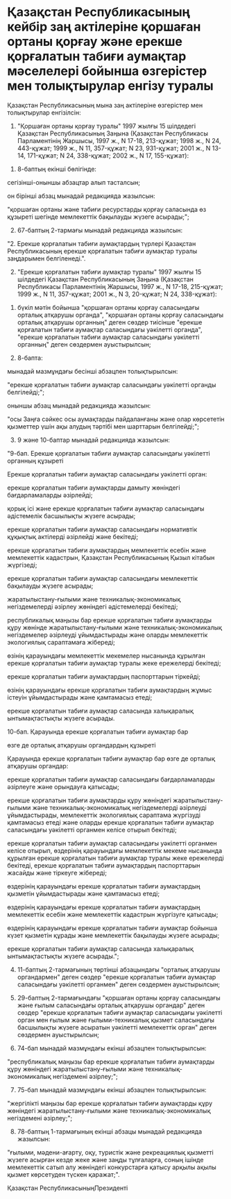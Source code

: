 # Қазақстан Республикасының кейбiр заң актiлерiне қоршаған ортаны қорғау және ерекше қорғалатын табиғи аумақтар мәселелерi бойынша өзгерiстер мен толықтырулар енгiзу туралы

Қазақстан Республикасының мына заң актiлерiне өзгерiстер мен толықтырулар енгiзiлсiн:

1. "Қоршаған ортаны қорғау туралы" 1997 жылғы 15 шiлдедегi Қазақстан Республикасының Заңына (Қазақстан Республикасы Парламентiнiң Жаршысы, 1997 ж., N 17-18, 213-құжат; 1998 ж., N 24, 443-құжат; 1999 ж., N 11, 357-құжат; N 23, 931-құжат; 2001 ж., N 13-14, 171-құжат; N 24, 338-құжат; 2002 ж., N 17, 155-құжат):

1) 8-баптың екiншi бөлiгiнде:

сегiзiншi-оныншы абзацтар алып тасталсын;

он бiрiншi абзац мынадай редакцияда жазылсын:

"қоршаған ортаны және табиғи ресурстарды қорғау саласында өз құзыретi шегiнде мемлекеттiк бақылауды жүзеге асырады;";

2) 67-баптың 2-тармағы мынадай редакцияда жазылсын:

"2. Ерекше қорғалатын табиғи аумақтардың түрлерi Қазақстан Республикасының ерекше қорғалатын табиғи аумақтар туралы заңдарымен белгiленедi.".

2. "Ерекше қорғалатын табиғи аумақтар туралы" 1997 жылғы 15 шiлдедегi Қазақстан Республикасының Заңына (Қазақстан Республикасы Парламентiнiң Жаршысы, 1997 ж., N 17-18, 215-құжат; 1999 ж., N 11, 357-құжат; 2001 ж., N 3, 20-құжат; N 24, 338-құжат):

1) бүкiл мәтiн бойынша "қоршаған ортаны қорғау саласындағы орталық атқарушы органда", "қоршаған ортаны қорғау саласындағы орталық атқарушы органның" деген сөздер тиiсiнше "ерекше қорғалатын табиғи аумақтар саласындағы уәкiлеттi органда", "ерекше қорғалатын табиғи аумақтар саласындағы уәкiлеттi органның" деген сөздермен ауыстырылсын;

2) 8-бапта:

мынадай мазмұндағы бесiншi абзацпен толықтырылсын:

"ерекше қорғалатын табиғи аумақтар саласындағы уәкiлеттi органды белгiлейдi;";

оныншы абзац мынадай редакцияда жазылсын:

"осы Заңға сәйкес осы аумақтарды пайдаланғаны және олар көрсететiн қызметтер үшiн ақы алудың тәртiбi мен шарттарын белгiлейдi;";

3) 9 және 10-баптар мынадай редакцияда жазылсын:

"9-бап. Ерекше қорғалатын табиғи аумақтар саласындағы уәкiлеттi органның құзыретi

Ерекше қорғалатын табиғи аумақтар саласындағы уәкiлеттi орган:

ерекше қорғалатын табиғи аумақтарды дамыту жөнiндегi бағдарламаларды әзiрлейдi;

қорық iсi және ерекше қорғалатын табиғи аумақтар саласындағы әдiстемелiк басшылықты жүзеге асырады;

ерекше қорғалатын табиғи аумақтар саласындағы нормативтiк құқықтық актiлердi әзiрлейдi және бекiтедi;

ерекше қорғалатын табиғи аумақтардың мемлекеттiк есебiн және мемлекеттiк кадастрын, Қазақстан Республикасының Қызыл кiтабын жүргізеді;

ерекше қорғалатын табиғи аумақтар саласындағы мемлекеттiк бақылауды жүзеге асырады;

жаратылыстану-ғылыми және техникалық-экономикалық негiздемелердi әзiрлеу жөнiндегi әдiстемелердi бекiтедi;

республикалық маңызы бар ерекше қорғалатын табиғи аумақтарды құру жөнiнде жаратылыстану-ғылыми және техникалық-экономикалық негiздемелер әзiрлеудi ұйымдастырады және оларды мемлекеттiк экологиялық сараптамаға жiбередi;

өзiнiң қарауындағы мемлекеттiк мекемелер нысанында құрылған ерекше қорғалатын табиғи аумақтар туралы жеке ережелердi бекiтедi;

ерекше қорғалатын табиғи аумақтардың паспорттарын тiркейдi;

өзiнiң қарауындағы ерекше қорғалатын табиғи аумақтардың жұмыс iстеуiн ұйымдастырады және қамтамасыз етедi;

ерекше қорғалатын табиғи аумақтар саласында халықаралық ынтымақтастықты жүзеге асырады.

10-бап. Қарауында ерекше қорғалатын табиғи аумақтар бар

өзге де орталық атқарушы органдардың құзыретi

Қарауында ерекше қорғалатын табиғи аумақтар бар өзге де орталық атқарушы органдар:

ерекше қорғалатын табиғи аумақтар саласындағы бағдарламаларды әзiрлеуге және орындауға қатысады;

ерекше қорғалатын табиғи аумақтарды құру жөнiндегi жаратылыстану-ғылыми және техникалық-экономикалық негiздемелердi әзірлеуді ұйымдастырады, мемлекеттiк экологиялық сараптама жүргізуді қамтамасыз етедi және оларды ерекше қорғалатын табиғи аумақтар саласындағы уәкiлеттi органмен келiсе отырып бекiтедi;

ерекше қорғалатын табиғи аумақтар саласындағы уәкiлеттi органмен келiсе отырып, өздерiнiң қарауындағы мемлекеттiк мекеме нысанында құрылған ерекше қорғалатын табиғи аумақтар туралы жеке ережелердi бекiтедi, ерекше қорғалатын табиғи аумақтардың паспорттарын жасайды және тiркеуге жiбередi;

өздерiнiң қарауындағы ерекше қорғалатын табиғи аумақтардың қызметiн ұйымдастырады және қамтамасыз етедi;

өздерiнiң қарауындағы ерекше қорғалатын табиғи аумақтардың мемлекеттiк есебiн және мемлекеттiк кадастрын жүргiзуге қатысады;

өздерiнiң қарауындағы ерекше қорғалатын табиғи аумақтар бойынша күзет қызметiн құрады және мемлекеттiк бақылауды жүзеге асырады;

ерекше қорғалатын табиғи аумақтар саласында халықаралық ынтымақтастықты жүзеге асырады.";

4) 11-баптың 2-тармағының төртiншi абзацындағы "орталық атқарушы органдармен" деген сөздер "ерекше қорғалатын табиғи аумақтар саласындағы уәкiлеттi органмен" деген сөздермен ауыстырылсын;

5) 29-баптың 2-тармағындағы "қоршаған ортаны қорғау саласындағы және ғылым саласындағы орталық атқарушы органдар" деген сөздер "ерекше қорғалатын табиғи аумақтар саласындағы уәкiлеттi орган мен ғылым және ғылыми-техникалық қызмет саласындағы басшылықты жүзеге асыратын уәкiлеттi мемлекеттiк орган" деген сөздермен ауыстырылсын;

6) 74-бап мынадай мазмұндағы екiншi абзацпен толықтырылсын:

"республикалық маңызы бар ерекше қорғалатын табиғи аумақтарды құру жөнiндегi жаратылыстану-ғылыми және техникалық-экономикалық негiздеменi әзiрлеу;";

7) 75-бап мынадай мазмұндағы екiншi абзацпен толықтырылсын:

"жергiлiктi маңызы бар ерекше қорғалатын табиғи аумақтарды құру жөнiндегi жаратылыстану-ғылыми және техникалық-экономикалық негiздеменi әзiрлеу;";

8) 78-баптың 1-тармағының екiншi абзацы мынадай редакцияда жазылсын:

"ғылыми, мәдени-ағарту, оқу, туристiк және рекреациялық қызметтi жүзеге асырған кезде жеке және заңды тұлғаларға, соның iшiнде мемлекеттiк сатып алу жөнiндегi конкурстарға қатысу арқылы ақылы қызмет көрсетуден түскен қаражат;".

Қазақстан РеспубликасыныңПрезидентi


